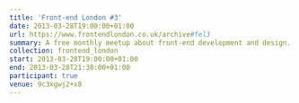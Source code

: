```yaml
---
title: 'Front-end London #3'
date: 2013-03-28T19:00:00+01:00
url: https://www.frontendlondon.co.uk/archive#fel3
summary: A free monthly meetup about front-end development and design.
collection: frontend_london
start: 2013-03-28T19:00:00+01:00
end: 2013-03-28T21:30:00+01:00
participant: true
venue: 9c3xgwj2+x8
---
```

